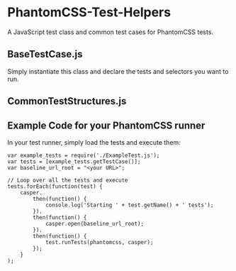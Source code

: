 PhantomCSS-Test-Helpers
=======================

A JavaScript test class and common test cases for PhantomCSS tests.


BaseTestCase.js
---------------

Simply instantiate this class and declare the tests and selectors you want to run.


CommonTestStructures.js
--------------------


Example Code for your PhantomCSS runner
---------------------------------------

In your test runner, simply load the tests and execute them:


    var example_tests = require('./ExampleTest.js');
    var tests = [example_tests.getTestCase()];
    var baseline_url_root = "<your URL>";
    
    // Loop over all the tests and execute
    tests.forEach(function(test) {
        casper.
            then(function() {
                console.log('Starting ' + test.getName() + ' tests');
            }).
            then(function() {
                casper.open(baseline_url_root);
            }).
            then(function() {
                test.runTests(phantomcss, casper);
            });
        }
    );